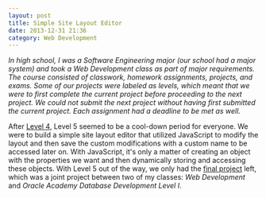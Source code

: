 ```yaml
---
layout: post
title: Simple Site Layout Editor
date: 2013-12-31 21:36
category: Web Development
---
```


*In high school, I was a Software Engineering major (our school had a major system) and took a Web Development class as part of major requirements. The course consisted of classwork, homework assignments, projects, and exams. Some of our projects were labeled as levels, which meant that we were to first complete the current project before proceeding to the next project. We could not submit the next project without having first submitted the current project. Each assignment had a deadline to be met as well.*

After [Level 4](http://alanplotko.com/portfolio/haunted-mansion), Level 5 seemed to be a cool-down period for everyone. We were to build a simple site layout editor that utilized JavaScript to modify the layout and then save the custom modifications with a custom name to be accessed later on. With JavaScript, it's only a matter of creating an object with the properties we want and then dynamically storing and accessing these objects. With Level 5 out of the way, we only had the [final project](http://alanplotko.com/portfolio/portfolier) left, which was a joint project between two of my classes: *Web Development* and *Oracle Academy Database Development Level I*.
